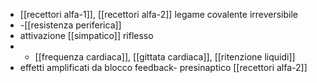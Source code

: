 - [[recettori alfa-1]], [[recettori alfa-2]] legame covalente irreversibile
- -[[resistenza periferica]]
- attivazione [[simpatico]] riflesso
- + [[frequenza cardiaca]], [[gittata cardiaca]], [[ritenzione liquidi]]
- effetti amplificati da blocco feedback- presinaptico [[recettori alfa-2]]